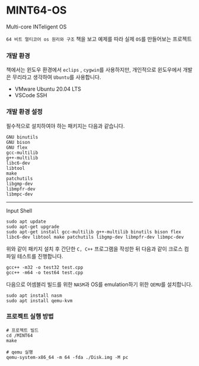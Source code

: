 # MINT64-OS
Multi-core INTeligent OS


`64 비트 멀티코어 os 원리와 구조` 책을 보고 예제를 따라 실제 `OS`를 만들어보는 프로젝트


### 개발 환경

책에서는 윈도우 환경에서 `eclips` , `cygwin`를 사용하지만, 개인적으로 윈도우에서 개발은 무리라고 생각하여 `Ubuntu`를 사용합니다.
- VMware Ubuntu 20.04 LTS
- VSCode SSH

### 개발 환경 설정
필수적으로 설치하여야 하는 패키지는 다음과 같습니다.
```
GNU binutils
GNU bison
GNU flex
gcc-multilib
g++-multilib
libc6-dev
libtool
make
patchutils
libgmp-dev
libmpfr-dev
libmpc-dev
```
---
Input Shell
```
sudo apt update
sudo apt-get upgrade
sudo apt-get install gcc-multilib g++-multilib binutils bison flex libc6-dev libtool make patchutils libgmp-dev libmpfr-dev libmpc-dev
```

위와 같이 패키지 설치 후 간단한 `C, C++` 프로그램을 작성한 뒤 다음과 같이 크로스 컴파일 테스트를 진행합니다.

```
gcc++ -m32 -o test32 test.cpp
gcc++ -m64 -o test64 test.cpp
```

다음으로 어셈블리 빌드를 위한 `NASM`과 OS를 emulation하기 위한 `QEMU`를 설치합니다.

```
sudo apt install nasm
sudo apt install qemu-kvm
```
### 프로젝트 실행 방법

```
# 프로젝트 빌드
cd /MINT64
make

# qemu 실행
qemu-system-x86_64 -m 64 -fda ./Disk.img -M pc
```
